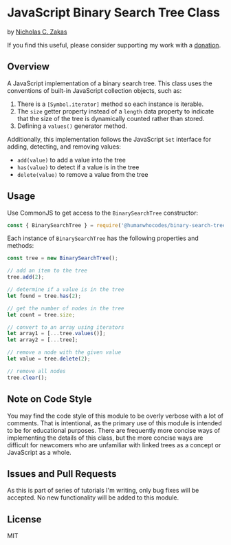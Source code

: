 # JavaScript Binary Search Tree Class

by [Nicholas C. Zakas](https://humanwhocodes.com)

If you find this useful, please consider supporting my work with a [donation](https://humanwhocodes.com/donate).

## Overview

A JavaScript implementation of a binary search tree. This class uses the conventions of built-in JavaScript collection objects, such as:

1. There is a `[Symbol.iterator]` method so each instance is iterable.
1. The `size` getter property instead of a `length` data property to indicate that the size of the tree is dynamically counted rather than stored.
1. Defining a `values()` generator method.

Additionally, this implementation follows the JavaScript `Set` interface for adding, detecting, and removing values:

- `add(value)` to add a value into the tree
- `has(value)` to detect if a value is in the tree
- `delete(value)` to remove a value from the tree

## Usage

Use CommonJS to get access to the `BinarySearchTree` constructor:

```js
const { BinarySearchTree } = require('@humanwhocodes/binary-search-tree');
```

Each instance of `BinarySearchTree` has the following properties and methods:

```js
const tree = new BinarySearchTree();

// add an item to the tree
tree.add(2);

// determine if a value is in the tree
let found = tree.has(2);

// get the number of nodes in the tree
let count = tree.size;

// convert to an array using iterators
let array1 = [...tree.values()];
let array2 = [...tree];

// remove a node with the given value
let value = tree.delete(2);

// remove all nodes
tree.clear();
```

## Note on Code Style

You may find the code style of this module to be overly verbose with a lot of comments. That is intentional, as the primary use of this module is intended to be for educational purposes. There are frequently more concise ways of implementing the details of this class, but the more concise ways are difficult for newcomers who are unfamiliar with linked trees as a concept or JavaScript as a whole.

## Issues and Pull Requests

As this is part of series of tutorials I'm writing, only bug fixes will be accepted. No new functionality will be added to this module.

## License

MIT
